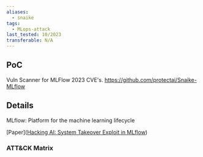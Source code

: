 ```yaml
---
aliases:
  - snaike
tags:
  - MLops-attack
last_tested: 10/2023
transferable: N/A
---
```



## **PoC**
Vuln Scanner for MLFlow 2023 CVE's.
https://github.com/protectai/Snaike-MLflow 


## **Details**
MLflow: Platform for the machine learning lifecycle

[Paper]([Hacking AI: System Takeover Exploit in MLflow](https://protectai.com/blog/hacking-ai-system-takeover-exploit-in-mlflow)) 
### ATT&CK Matrix